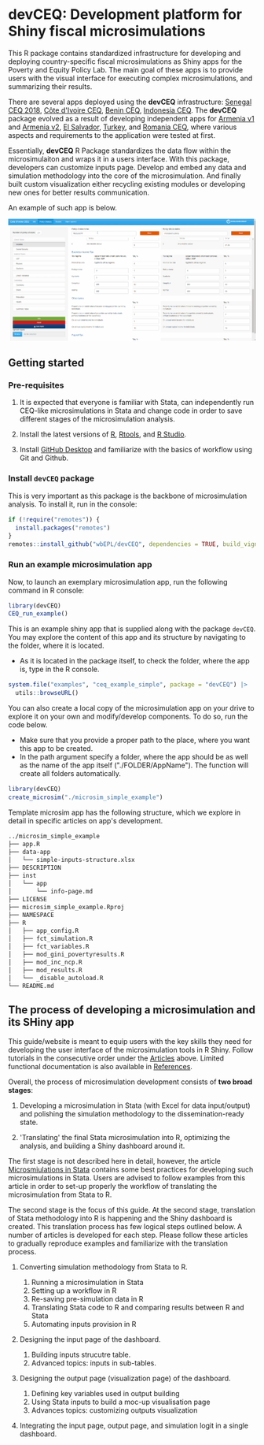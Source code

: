 # **devCEQ**: Development platform for Shiny fiscal microsimulations

This R package contains standardized infrastructure for developing and deploying country-specific fiscal microsimulations as Shiny apps for the Poverty and Equity Policy Lab. The main goal of these apps is to provide users with the visual interface for executing complex microsimulations, and summarizing their results. 

There are several apps deployed using the **devCEQ** infrastructure: [Senegal CEQ 2018](https://datanalytics.worldbank.org/senceqapp2018/), [Côte d'Ivoire CEQ](https://datanalytics.worldbank.org/civCEQapp/), [Benin CEQ](https://datanalytics.worldbank.org/benCEQapp/), [Indonesia CEQ](https://datanalytics.worldbank.org/idnCEQ2019/). The **devCEQ** package evolved as a result of developing independent apps for [Armenia v1](https://datanalytics.worldbank.org/armCEQapp/) and [Armenia v2](https://datanalytics.worldbank.org/armenia-ceq/), [El Salvador](https://datanalytics.worldbank.org/el-salvador-fiscal-and-equity-tool/), [Turkey](https://datanalytics.worldbank.org/turkey-tax-simulation-tool/), and [Romania CEQ](https://datanalytics.worldbank.org/romania-sim-tool/), where various aspects and requirements to the application were tested at first.

Essentially, **devCEQ** R Package standardizes the data flow within the microsimulaiton and wraps it in a users interface. With this package, developers can customize inputs page. Develop and embed any data and simulation methodology into the core of the microsimulation. And finally built custom visualization either recycling existing modules or developing new ones for better results communication. 

An example of such app is below.

![](man/figures/app-overview.gif)

## Getting started

### Pre-requisites

1.  It is expected that everyone is familiar with Stata, can independently run CEQ-like microsimulations in Stata and change code in order to save different stages of the microsimulation analysis.

2.  Install the latest versions of [R](https://cran.r-project.org/bin/windows/base/), [Rtools](https://cran.r-project.org/bin/windows/Rtools/rtools43/rtools.html), and [R Studio](https://posit.co/download/rstudio-desktop/).

3.  Install [GitHub Desktop](https://desktop.github.com/) and familiarize with the basics of workflow using Git and Github.

### Install `devCEQ` package 

This is very important as this package is the backbone of microsimulation analysis. To install it, run in the console:

```r
if (!require("remotes")) {
  install.packages("remotes")
}
remotes::install_github("wbEPL/devCEQ", dependencies = TRUE, build_vignettes = FALSE)
```

### Run an example microsimulation app

Now, to launch an exemplary microsimulation app, run the following command in R console:

```r
library(devCEQ)
CEQ_run_example()
```

This is an example shiny app that is supplied along with the package `devCEQ`. You may explore the content of this app and its structure by navigating to the folder, where it is located.

-   As it is located in the package itself, to check the folder, where the app is, type in the R console.

```r
system.file("examples", "ceq_example_simple", package = "devCEQ") |> 
  utils::browseURL()
```

You can also create a local copy of the microsimulation app on your drive to explore it on your own and modify/develop components. To do so, run the code below. 

-   Make sure that you provide a proper path to the place, where you want this app to be created.
-   In the path argument specify a folder, where the app should be as well as the name of the app itself ("./FOLDER/AppName"). The function will create all folders automatically. 

```r
library(devCEQ)
create_microsim("./microsim_simple_example")
```

Template microsim app has the following structure, which we explore in detail in specific articles on app's development.

```
../microsim_simple_example
├── app.R
├── data-app
│   └── simple-inputs-structure.xlsx
├── DESCRIPTION
├── inst
│   └── app
│       └── info-page.md
├── LICENSE
├── microsim_simple_example.Rproj
├── NAMESPACE
├── R
│   ├── app_config.R
│   ├── fct_simulation.R
│   ├── fct_variables.R
│   ├── mod_gini_povertyresults.R
│   ├── mod_inc_ncp.R
│   ├── mod_results.R
│   └── _disable_autoload.R
└── README.md
```

## The process of developing a microsimulation and its SHiny app

This guide/website is meant to equip users with the key skills they need for developing the user interface of the microsimulation tools in R Shiny. Follow tutorials in the consecutive order under the [Articles](https://wbepl.github.io/devCEQ/articles/index.html) above. Limited functional documentation is also available in [References](https://wbepl.github.io/devCEQ/reference/index.html). 

Overall, the process of microsimulation development consists of **two broad stages**:

1.  Developing a microsimulation in Stata (with Excel for data input/output) and polishing the simulation methodology to the dissemination-ready state.

2.  'Translating' the final Stata microsimulation into R, optimizing the analysis, and building a Shiny dashboard around it.

The first stage is not described here in detail, however, the article [Microsmiulations in Stata](https://wbepl.github.io/devCEQ/articles/microsim-stata.Rmd) contains some best practices for developing such microsimulations in Stata. Users are advised to follow examples from this article in order to set-up properly the workflow of translating the microsimulation from Stata to R.

The second stage is the focus of this guide. At the second stage, translation of Stata methodology into R is happening and the Shiny dashboard is created. This translation process has few logical steps outlined below. A number of articles is developed for each step. Please follow these articles to gradually reproduce examples and familiarize with the translation process.

1.  Converting simulation methodology from Stata to R.

    1.  Running a microsimulation in Stata
    2.  Setting up a workflow in R
    3.  Re-saving pre-simulation data in R
    4.  Translating Stata code to R and comparing results between R and Stata
    5.  Automating inputs provision in R
    
2.  Designing the input page of the dashboard.

    1.  Building inputs strucutre table.
    2.  Advanced topics: inputs in sub-tables.

3.  Designing the output page (visualization page) of the dashboard.

    1.  Defining key variables used in output building
    2.  Using Stata inputs to build a moc-up visualisation page
    3.  Advances topics: customizing outputs visualization
    
4.  Integrating the input page, output page, and simulation logit in a single dashboard.

<!-- 5.  Troubleshooting and improving the analysis. -->




